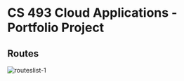 # CS 493 Cloud Applications - Portfolio Project

## Routes

![routeslist-1](./images/RoutesList.png)
